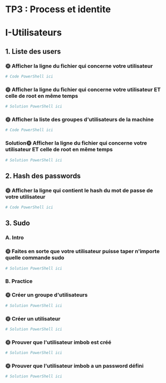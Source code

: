 # TP3 : Process et identite

# I-Utilisateurs

## 1. Liste des users

### 🌞 Afficher la ligne du fichier qui concerne votre utilisateur

```powershell
# Code PowerShell ici
```

### 🌞 Afficher la ligne du fichier qui concerne votre utilisateur ET celle de root en même temps

```powershell
# Solution PowerShell ici
```

### 🌞 Afficher la liste des groupes d'utilisateurs de la machine

```powershell
# Code PowerShell ici
```

### Solution🌞 Afficher la ligne du fichier qui concerne votre utilisateur ET celle de root en même temps

```powershell
# Solution PowerShell ici
```

## 2. Hash des passwords

### 🌞 Afficher la ligne qui contient le hash du mot de passe de votre utilisateur

```powershell
# Code PowerShell ici
```

## 3. Sudo

### A. Intro

### 🌞 Faites en sorte que votre utilisateur puisse taper n'importe quelle commande sudo

```powershell
# Solution PowerShell ici
```

### B. Practice

### 🌞 Créer un groupe d'utilisateurs

```powershell
# Solution PowerShell ici
```

### 🌞 Créer un utilisateur

```powershell
# Solution PowerShell ici
```

### 🌞 Prouver que l'utilisateur imbob est créé

```powershell
# Solution PowerShell ici
```

### 🌞 Prouver que l'utilisateur imbob a un password défini

```powershell
# Solution PowerShell ici
```
